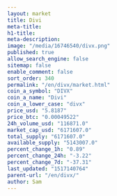 ```yaml
---
layout: market
title: Divi
meta-title: 
h1-title: 
meta-description: 
image: "/media/16746540/divx.png"
published: true
allow_search_engine: false
sitemap: false
enable_comment: false
sort_order: 340
permalink: "/en/divx/market.html"
coin_a_symbol: "DIVX"
coin_a_name: "Divi"
coin_a_lower_case: "divx"
price_usd: "5.8187"
price_btc: "0.00049522"
24h_volume_usd: "116871.0"
market_cap_usd: "6171607.0"
total_supply: "6171607.0"
available_supply: "5143007.0"
percent_change_1h: "0.89"
percent_change_24h: "-3.22"
percent_change_7d: "-37.31"
last_updated: "1517140764"
parent-url: "/en/divx/"
author: Sam
---
```


